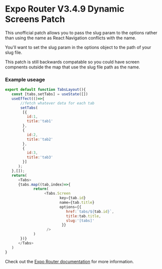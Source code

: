 # Expo Router V3.4.9 Dynamic Screens Patch

This unofficial patch allows you to pass the slug param to the options rather than using the name as React Navigation conflicts with the name.

You'll want to set the slug param in the options object to the path of your slug file.

This patch is still backwards compatable so you could have screen compnents outside the map that use the slug file path as the name.

### **Example useage**
```js
export default function TabsLayout(){
   const [tabs,setTabs] = useState([])
   useEffect(()=>{
       //fetch whatever data for each tab
       setTabs(
        [{
          id:1,
          title:'tab1'
        },
        {
          id:2,
          title:'tab2'
        },
        {
          id:3,
          title:'tab3'
        }]
      );
   },[]);
   return(
      <Tabs>
      {tabs.map((tab,index)=>{
             return(
                  <Tabs.Screen
                         key={tab.id}
                         name={tab.title}
                         options={{
                            href:`tabs/${tab.id}`,
                            title:tab.title,
                            slug:'[tabs]'
                          }}
                   />
             )
       })}
      </Tabs>
   )
}
```
Check out the [Expo Router documentation](https://docs.expo.dev/routing/introduction/) for more information.
